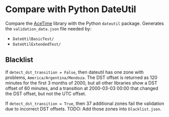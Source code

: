 # Compare with Python DateUtil

Compare the [AceTime](https://github.com/bxparks/AceTime) library with the
Python `dateutil` package.
Generates the `validation_data.json` file needed by:

* `DateUtilBasicTest/`
* `DateUtilExtendedTest/`

## Blacklist

If `detect_dst_transition = False`, then dateutil has one zone with problems,
`America/Argentina/Mendoza`. The DST offset is returned as 120 minutes for the
first 3 months of 2000, but all other libraries show a DST offset of 60 minutes,
and a transition at 2000-03-03 00:00 that changed the DST offset, but not the
UTC offset.

If `detect_dst_transition = True`, then 37 additional zones fail the validation
due to incorrect DST offsets. TODO: Add those zones into `blacklist.json`.
